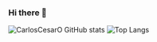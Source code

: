 ### Hi there 👋

![CarlosCesarO GitHub stats](https://github-readme-stats.vercel.app/api?username=CarlosCesarO&show_icons=true&theme=transparent)
![Top Langs](https://github-readme-stats.vercel.app/api/top-langs/?username=CarlosCesarOa&hide_progress=true)
